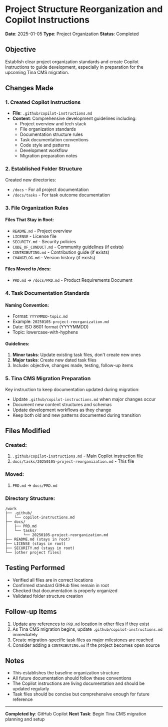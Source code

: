 # Project Structure Reorganization and Copilot Instructions

**Date**: 2025-01-05
**Type**: Project Organization
**Status**: Completed

## Objective
Establish clear project organization standards and create Copilot instructions to guide development, especially in preparation for the upcoming Tina CMS migration.

## Changes Made

### 1. Created Copilot Instructions
- **File**: `.github/copilot-instructions.md`
- **Content**: Comprehensive development guidelines including:
  - Project overview and tech stack
  - File organization standards
  - Documentation structure rules
  - Task documentation conventions
  - Code style and patterns
  - Development workflow
  - Migration preparation notes

### 2. Established Folder Structure
Created new directories:
- `/docs` - For all project documentation
- `/docs/tasks` - For task outcome documentation

### 3. File Organization Rules

#### Files That Stay in Root:
- `README.md` - Project overview
- `LICENSE` - License file
- `SECURITY.md` - Security policies
- `CODE_OF_CONDUCT.md` - Community guidelines (if exists)
- `CONTRIBUTING.md` - Contribution guide (if exists)
- `CHANGELOG.md` - Version history (if exists)

#### Files Moved to /docs:
- `PRD.md` → `/docs/PRD.md` - Product Requirements Document

### 4. Task Documentation Standards

#### Naming Convention:
- Format: `YYYYMMDD-topic.md`
- Example: `20250105-project-reorganization.md`
- Date: ISO 8601 format (YYYYMMDD)
- Topic: lowercase-with-hyphens

#### Guidelines:
1. **Minor tasks**: Update existing task files, don't create new ones
2. **Major tasks**: Create new dated task files
3. Include: objective, changes made, testing, follow-up items

### 5. Tina CMS Migration Preparation

Key instruction to keep documentation updated during migration:
- Update `.github/copilot-instructions.md` when major changes occur
- Document new content structures and schemas
- Update development workflows as they change
- Keep both old and new patterns documented during transition

## Files Modified

### Created:
1. `.github/copilot-instructions.md` - Main Copilot instruction file
2. `docs/tasks/20250105-project-reorganization.md` - This file

### Moved:
1. `PRD.md` → `docs/PRD.md`

### Directory Structure:
```
/work
├── .github/
│   └── copilot-instructions.md
├── docs/
│   ├── PRD.md
│   └── tasks/
│       └── 20250105-project-reorganization.md
├── README.md (stays in root)
├── LICENSE (stays in root)
├── SECURITY.md (stays in root)
└── [other project files]
```

## Testing Performed
- Verified all files are in correct locations
- Confirmed standard GitHub files remain in root
- Checked that documentation is properly organized
- Validated folder structure creation

## Follow-up Items
1. Update any references to `PRD.md` location in other files if they exist
2. As Tina CMS migration begins, update `.github/copilot-instructions.md` immediately
3. Create migration-specific task files as major milestones are reached
4. Consider adding a `CONTRIBUTING.md` if the project becomes open source

## Notes
- This establishes the baseline organization structure
- All future documentation should follow these conventions
- The Copilot instructions are living documentation and should be updated regularly
- Task files should be concise but comprehensive enough for future reference

---

**Completed by**: GitHub Copilot
**Next Task**: Begin Tina CMS migration planning and setup
